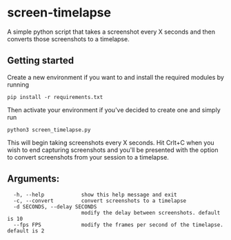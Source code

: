 # screen-timelapse
A simple python script that takes a screenshot every X seconds and then converts those screenshots to a timelapse.

## Getting started 
Create a new environment if you want to and install the required modules by running 

`pip install -r requirements.txt`

Then activate your environment if you've decided to create one and simply run

`python3 screen_timelapse.py`

This will begin taking screenshots every X seconds. Hit Crlt+C when you wish to end capturing screenshots and you'll
be presented with the option to convert screenshots from your session to a timelapse. 

## Arguments: 
```
  -h, --help            show this help message and exit
  -c, --convert         convert screenshots to a timelapse
  -d SECONDS, --delay SECONDS
                        modify the delay between screenshots. default is 10
  --fps FPS             modify the frames per second of the timelapse. default is 2
```